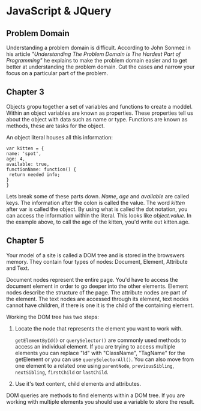 # JavaScript & JQuery #
## Problem Domain ##

Understanding a problem domain is difficult. According to John Sonmez in his article *"Understanding The Problem Domain is The Hardest Part of Programming"* he explains to make the problem domain easier and to get better at understanding the problem domain. Cut the cases and narrow your focus on a particular part of the problem. 



## Chapter 3 ##

Objects gropu together a set of variables and functions to create a moddel. Within an object variables are known as properties. These properties tell us about the object with data such as name or type. Functions are known as methods, these are tasks for the object. 

An object literal houses all this information: 

`var kitten = {`<br>
    `name: 'spot',`<br>
    `age: 4,`<br>
    `available: true,`<br>
    `functionName: function() {`<br>
       ` return needed info;`<br>
    `}`<br>
`}`

Lets break some of these parts down. *Name*, *age* and *available* are called keys. The information after the colon is called the value. The word *kitten* after var is called the object. By using what is called the dot notation, you can access the information within the literal. This looks like *object.value*. In the example above, to call the age of the kitten, you'd write out kitten.age.

## Chapter 5 ##

Your model of a site is called a DOM tree and is stored in the browswers memory. They contain four types of nodes: Document, Element, Attribute and Text. 

Document nodes represent the entire page. You'd have to access the document element in order to go deeper into the other elements. Element nodes describe the structure of the page. The attribute nodes are part of the element. The text nodes are accessed through its element, text nodes cannot have children, if there is one it is the child of the containing element. 

Working the DOM tree has two steps:

1. Locate the node that represents the element you want to work with. 

    `getElementById()` or `querySelector()` are commonly used methods to access an individual element. If you are trying to access multiple elements you can replace "Id" with "ClassName", "TagName" for the getElement or you can use `querySelectorAll()`. You can also move from one element to a related one using `parentNode`, `previousSibling`, `nextSibling`, `firstChild` or `lastChild`.
    
2. Use it's text content, child elements and attributes. 

    
DOM queries are methods to find elements within a DOM tree. If you are working with multiple elements you should use a variable to store the result. 